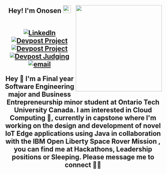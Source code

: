 <h2 align="center"> Hey! I'm Onosen <img src="https://media.giphy.com/media/hvRJCLFzcasrR4ia7z/giphy.gif" width="25px"></h>
<img align='right' src="https://media.giphy.com/media/ieyl9zmCjO4b4t6qoY/giphy.gif" width="275">
  <p align="center">
<br>
<a href="https://www.linkedin.com/in/onosenaziegbe/"><img src="https://img.shields.io/badge/-onosen-df48ff?style=for-the-badge&amp;logo=linkedin&amp;logoColor=white&amp;link=https://www.linkedin.com/in/onosenaziegbe/" alt="Linkedln"></a>
<a href="https://devpost.com/software/mutetube"><img src="https://img.shields.io/badge/-project-ff66ce?style=for-the-badge&amp;logo=devpost&amp;logoColor=white&amp;link=https://onosen/" alt="Devpost Project"></a>
<a href="https://devpost.com/software/savepocket"><img src="https://img.shields.io/badge/-project-ff66ce?style=for-the-badge&amp;logo=devpost&amp;logoColor=white&amp;link=https://onosen/" alt="Devpost Project"></a>
<a href="https://machacks-2.devpost.com/"><img src="https://img.shields.io/badge/-Judging-ff66ce?style=for-the-badge&amp;logo=devpost&amp;logoColor=white&amp;link=https://onosen/" alt="Devpost Judging"></a>
<a href="mailto:onosen11@gmail.com?&subject=Connecting from Github&body=You are amazing beautiful and loved, keep smiling. Love Onosen x"><img src="https://img.shields.io/badge/-EMAIL 📫-31099c?style=for-the-badge&amp;logo=gmail&amp;logoColor=white&amp;link=https://gmail.com/onosen11?si=-yOz-AfDR1msGjoKn65u6g" alt="email"></a></p>
Hey 👋 
I'm a Final year Software Engineering major and Business Entrepreneurship minor student at Ontario Tech University Canada. I am interested in Cloud Computing 👀, currently in capstone where I'm working on the design and development of novel IoT Edge applications using Java in collaboration with the IBM Open Liberty Space Rover Mission , you can find me at Hackathons, Leadership positions or Sleeping. Please message me to connect 🌱💞️ 



<!---
OnosenAziegbe/OnosenAziegbe is a ✨ special ✨ repository because its `README.md` (this file) appears on your GitHub profile.
You can click the Preview link to take a look at your changes.
--->
